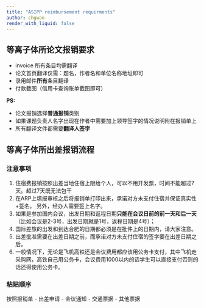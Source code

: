 ```yaml
---
title: "ASIPP reimbursement requirments"
author: chgwan
render_with_liquid: false
---
```

## 等离子体所论文报销要求
- invoice 所有条目均需翻译
- 论文首页翻译仅需：题名，作者名和单位名称地址即可
- 录用邮件**所有**条目翻译
- 付款截图（信用卡查询账单截图即可）

**PS:** 
- 论文报销选择**普通报销**类别
- 如果课题负责人名字出现在作者中需要加上领导签字的情况说明附在报销单上
- 所有翻译文件都需要**翻译人签字**

## 等离子体所出差报销流程
### 注意事项
1. 住宿费报销按照出差当地住宿上限给个人，可以不用开发票，时间不能超过7天。超过7天既无法包干
2. 在ARP上填报审核之后将报销单打印出来，承诺对方未支付住宿并保证真实性+签名。 另外，经办人需要签上名字。
3. 如果是参加国内会议，出发日期和返程日期**只能在会议日前的前一天和后一天**（比如会议是2-3号，出发日期就是1号，返程日期是4号）；
4. 国际差旅的出发和到达合肥的日期都必须是在批件上的日期内，请大家注意。
5. 出差批准需要在出差日期之前，而承诺对方未支付住宿的签字要在出差日期之后。
6. 一般情况下，无论是飞机高铁还是会议费用都应该用公务卡支付，其中飞机走采购网，高铁自己用公务卡，会议费用1000以内的话学生可以直接支付否则的话还得使用公务卡。

### 粘贴顺序
按照报销单 - 出差申请 - 会议通知 - 交通票据 - 其他票据